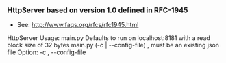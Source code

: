 ### HttpServer based on version 1.0 defined in RFC-1945
  - See: http://www.faqs.org/rfcs/rfc1945.html

HttpServer
    Usage:
        main.py Defaults to run on localhost:8181 with a read block size of 32 bytes
        main.py (-c | --config-file) <FILE>, must be an existing json file
    Option:
        -c , --config-file
